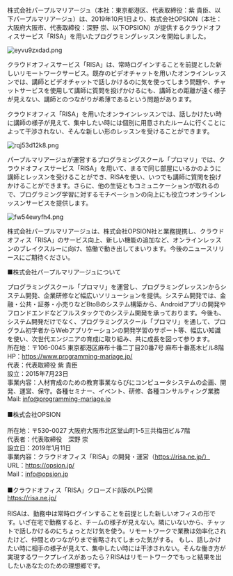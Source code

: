 株式会社パープルマリアージュ（本社：東京都港区、代表取締役：紫 貴臣、以下パープルマリアージュ）は、2019年10月1日より、株式会社OPSION（本社：大阪府大阪市、代表取締役：深野 崇、以下OPSION）が提供するクラウドオフィスサービス「RISA」を用いたプログラミングレッスンを開始しました。

![eyvu9zxdad.png](https://img.esteem.ws/eyvu9zxdad.png)

クラウドオフィスサービス「RISA」は、常時ログインすることを前提とした新しいリモートワークサービス。既存のビデオチャットを用いたオンラインレッスンでは、講師とビデオチャットで話しかけるのに気を使ってしまう問題や、チャットサービスを使用して講師に質問を投げかけるにも、講師との距離が遠く様子が見えない、講師とのつながりが希薄であるという問題があります。

クラウドオフィス「RISA」を用いたオンラインレッスンでは、話しかけたい時に講師の様子が見えて、集中したい時には個別に用意されたルームに行くことによって干渉されない、そんな新しい形のレッスンを受けることができます。

![rqj53d12k8.png](https://img.esteem.ws/rqj53d12k8.png)

パープルマリアージュが運営するプログラミングスクール「プロマリ」では、クラウドオフィスサービス「RISA」を用いて、まるで同じ部屋にいるかのように講師とレッスンを受けることができ、RISAを使い、いつでも講師に質問を投げかけることができます。さらに、他の生徒ともコミュニケーションが取れるので、プログラミング学習に対するモチベーションの向上にも役立つオンラインレッスンサービスを提供します。

![fw54ewyfh4.png](https://img.esteem.ws/fw54ewyfh4.png)

株式会社パープルマリアージュは、株式会社OPSION社と業務提携し、クラウドオフィス「RISA」のサービス向上、新しい機能の追加など、オンラインレッスンのブレイクスルーに向け、協働で動き出してまいります。今後のニュースリリースにご期待ください。

■株式会社パープルマリアージュについて

プログラミングスクール「プロマリ」を運営し、プログラミングレッスンからシステム開発、企業研修など幅広いソリューションを提供。システム開発では、金融・公共・証券・小売りなどBtoBのシステム構築から、Androidアプリの開発やフロンドエンドなどフルスタックでのシステム開発を承っております。今後も、システム開発だけでなく、プログラミングスクール「プロマリ」を通して、プログラム初学者からWebアプリケーションの開発学習のサポート等、幅広い知識を使い、次世代エンジニアの育成に取り組み、共に成長を図って参ります。
<br>
所在地：〒106-0045 東京都港区麻布十番二丁目20番7号 麻布十番髙木ビル8階<br>
HP：https://www.programming-mariage.jp/<br>
代表：代表取締役 紫 貴臣<br>
設立：2015年7月23日<br>
事業内容：人材育成のための教育事業ならびにコンピュータシステムの企画、開発、運営、保守。各種セミナー、イベント、研修、各種コンサルティング業務<br>
Mail: info@programming-mariage.jp<br>
<br>
■株式会社OPSION<br>
<br>
所在地：〒530-0027 大阪府大阪市北区堂山町1-5三共梅田ビル7階<br>
代表者：代表取締役　深野 崇<br>
設立日：2019年1月11日<br>
事業内容：クラウドオフィス「RISA」の開発・運営（https://risa.ne.jp/）<br>
URL：https://opsion.jp/<br>
Mail：info@opsion.jp<br>
<br>
■クラウドオフィス「RISA」クローズドβ版のLP公開<br>
https://risa.ne.jp/<br>
<br>
RISAは、勤務中は常時ログインすることを前提とした新しいオフィスの形です。いざ在宅で勤務すると、チームの様子が見えない。隣にいないから、チャットで話しかけるのにちょっとだけ気を使う。リモートワークで業務は効率化されたけど、仲間とのつながりまで省略されてしまった気がする。
もし、話しかけたい時に相手の様子が見えて、集中したい時には干渉されない。そんな働き方が実現するワークプレイスがあったら？RISAはリモートワークでもっと結果を出したいあなたのための理想郷です。

